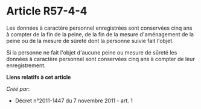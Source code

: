 # Article R57-4-4

Les données à caractère personnel enregistrées sont conservées cinq ans à compter de la fin de la peine, de la fin de la
mesure d'aménagement de la peine ou de la mesure de sûreté dont la personne suivie fait l'objet.

Si la personne ne fait l'objet d'aucune peine ou mesure de sûreté les données à caractère personnel sont conservées cinq ans
à compter de leur enregistrement.

**Liens relatifs à cet article**

_Créé par_:

  - Décret n°2011-1447 du 7 novembre 2011 - art. 1
